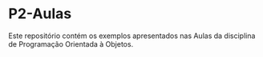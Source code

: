 # P2-Aulas


Este repositório contém os exemplos apresentados nas Aulas da disciplina de Programação Orientada à Objetos.
